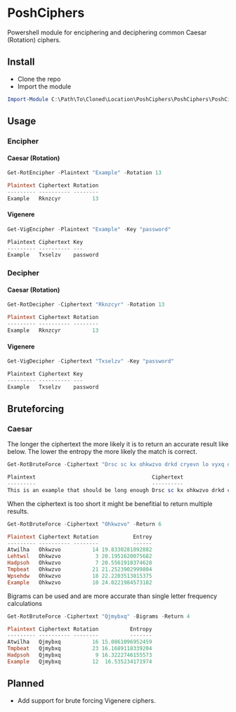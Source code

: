 # PoshCiphers
Powershell module for enciphering and deciphering common Caesar (Rotation) ciphers.

## Install
* Clone the repo
* Import the module
```powershell
Import-Module C:\Path\To\Cloned\Location\PoshCiphers\PoshCiphers\PoshCiphers.psm1
```

## Usage
### Encipher
#### Caesar (Rotation)
```powershell
Get-RotEncipher -Plaintext "Example" -Rotation 13

Plaintext Ciphertext Rotation
--------- ---------- --------
Example   Rknzcyr          13
```

#### Vigenere
```powershell
Get-VigEncipher -Plaintext "Example" -Key "password"

Plaintext Ciphertext Key
--------- ---------- ---
Example   Txselzv    password
```

### Decipher
#### Caesar (Rotation)
```powershell
Get-RotDecipher -Ciphertext "Rknzcyr" -Rotation 13

Plaintext Ciphertext Rotation
--------- ---------- --------
Example   Rknzcyr          13
```

#### Vigenere
```powershell
Get-VigDecipher -Ciphertext "Txselzv" -Key "password"

Plaintext Ciphertext Key
--------- ---------- ---
Example   Txselzv    password
```

## Bruteforcing
### Caesar
The longer the ciphertext the more likely it is to return an accurate result like below. The lower the entropy the more likely the match is correct.
```powershell
Get-RotBruteForce -Ciphertext "Drsc sc kx ohkwzvo drkd cryevn lo vyxq oxyeqr"

Plaintext                                     Ciphertext                                    Rotation           Entroy
---------                                     ----------                                    --------           ------
This is an example that should be long enough Drsc sc kx ohkwzvo drkd cryevn lo vyxq oxyeqr       10 109.798786942039
```
When the ciphertext is too short it might be benefitial to return multiple results.
```powershell
Get-RotBruteForce -Ciphertext "Ohkwzvo" -Return 6

Plaintext Ciphertext Rotation           Entroy
--------- ---------- --------           ------
Atwilha   Ohkwzvo          14 19.8330281092882
Lehtwsl   Ohkwzvo           3 20.1951620075682
Hadpsoh   Ohkwzvo           7 20.5561918374628
Tmpbeat   Ohkwzvo          21 21.2523902999804
Wpsehdw   Ohkwzvo          18 22.2203513815375
Example   Ohkwzvo          10 24.0221984573182
```
Bigrams can be used and are more accurate than single letter frequency calculations
```powershell
Get-RotBruteForce -Ciphertext "Qjmybxq" -Bigrams -Return 4

Plaintext Ciphertext Rotation          Entropy
--------- ---------- --------          -------
Atwilha   Qjmybxq          16 15.0861096952459
Tmpbeat   Qjmybxq          23 16.1689118339204
Hadpsoh   Qjmybxq           9 16.3222746155573
Example   Qjmybxq          12  16.535234171974
```

## Planned
- Add support for brute forcing Vigenere ciphers.